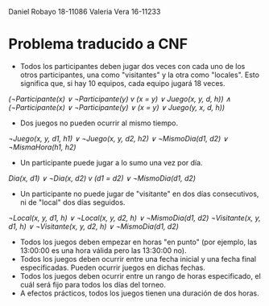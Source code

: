 Daniel Robayo 18-11086
Valeria Vera 16-11233

# Problema traducido a CNF

* Todos los participantes deben jugar dos veces con cada uno de los otros participantes, una como "visitantes" y la otra como "locales". Esto significa que, si hay 10 equipos, cada equipo jugará 18 veces.

_(¬Participante(x) ∨ ¬Participante(y) v (x = y) ∨ Juego(x, y, d, h)) ∧ (¬Participante(x) ∨ ¬Participante(y) ∨ (x = y) ∨ Juego(y, x, d, h))_


* Dos juegos no pueden ocurrir al mismo tiempo.

_¬Juego(x, y, d1, h1) ∨ ¬Juego(x, y, d2, h2) ∨ ¬MismoDia(d1, d2) ∨  ¬MismaHora(h1, h2)_

* Un participante puede jugar a lo sumo una vez por día.

_Dia(x, d1) ∨ ¬Dia(x, d2) v (d1 = d2) ∨ ¬MismoDia(d1, d2)_

* Un participante no puede jugar de "visitante" en dos días consecutivos, ni de "local" dos días seguidos.

_¬Local(x, y, d1, h) ∨ ¬Local(x, y, d2, h) ∨  ¬MismoDia(d1, d2)_
_¬Visitante(x, y, d1, h) ∨ ¬Visitante(x, y, d2, h) ∨  ¬MismoDia(d1, d2)_

* Todos los juegos deben empezar en horas "en punto" (por ejemplo, las 13:00:00 es una hora válida pero las 13:30:00 no).
* Todos los juegos deben ocurrir entre una fecha inicial y una fecha final especificadas. Pueden ocurrir juegos en dichas fechas.
* Todos los juegos deben ocurrir entre un rango de horas especificado, el cuál será fijo para todos los días del torneo.
* A efectos prácticos, todos los juegos tienen una duración de dos horas.
